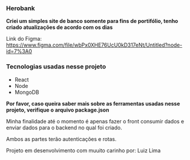### Herobank

**Criei um simples site de banco somente para fins de portifólio, tenho criado atualizações de acordo com os dias**

Link do Figma: https://www.figma.com/file/wbPx0XHE76UcU0kD317eNt/Untitled?node-id=7%3A0

### Tecnologias usadas nesse projeto
- React
- Node
- MongoDB

**Por favor, caso queira saber mais sobre as ferramentas usadas nesse projeto, verifique o arquivo package.json**

Minha finalidade até o momento é apenas fazer o front consumir dados e enviar dados para o backend no qual foi criado.

Ambos as partes terão autenticações e rotas.

Projeto em desenvolvimento com muuito carinho por: Luiz Lima